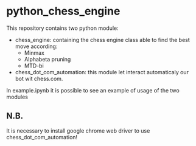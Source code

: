 # python_chess_engine

This repository contains two python module:
* chess_engine: containing the chess engine class able to find the best move according:  
    * Minmax
    * Alphabeta pruning
    * MTD-bi
* chess_dot_com_automation: this module let interact automaticaly our bot wit chess.com.

In example.ipynb it is possible to see an example of usage of the two modules

## N.B.
It is necessary to install google chrome web driver to use chess_dot_com_automation!
